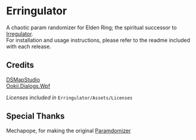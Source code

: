 # Erringulator
 
A chaotic param randomizer for Elden Ring; the spiritual successor to [Irregulator](https://github.com/JKAnderson/Irregulator).  
For installation and usage instructions, please refer to the readme included with each release.

## Credits

[DSMapStudio](https://github.com/soulsmods/DSMapStudio)  
[Ookii.Dialogs.Wpf](https://github.com/ookii-dialogs/ookii-dialogs-wpf)

*Licenses included in* `Erringulator/Assets/Licenses`

## Special Thanks

Mechapope, for making the original [Paramdomizer](https://github.com/Mechapope/Paramdomizer)
